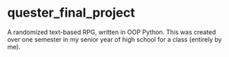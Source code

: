 # quester_final_project
A randomized text-based RPG, written in OOP Python. This was created over one semester in my senior year of high school for a class (entirely by me).
